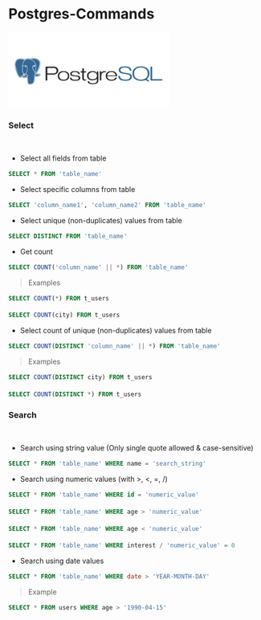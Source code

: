# Postgres-Commands

<img src="pg.png" height="150" alt="">

### Select

<br />

* Select all fields from table
```sql
SELECT * FROM 'table_name'
```

* Select specific columns from table
```sql
SELECT 'column_name1', 'column_name2' FROM 'table_name'
```

* Select unique (non-duplicates) values from table
```sql
SELECT DISTINCT FROM 'table_name'
```

* Get count
```sql
SELECT COUNT('column_name' || *) FROM 'table_name'
```
> Examples
```sql
SELECT COUNT(*) FROM t_users

SELECT COUNT(city) FROM t_users
```

* Select count of unique (non-duplicates) values from table
```sql
SELECT COUNT(DISTINCT 'column_name' || *) FROM 'table_name'
```

> Examples
```sql
SELECT COUNT(DISTINCT city) FROM t_users

SELECT COUNT(DISTINCT *) FROM t_users
```


### Search

<br />

* Search using string value (Only single quote allowed & case-sensitive)
```sql
SELECT * FROM 'table_name' WHERE name = 'search_string'
``` 

* Search using numeric values (with >, <, =, /)
```sql
SELECT * FROM 'table_name' WHERE id = 'numeric_value'

SELECT * FROM 'table_name' WHERE age > 'numeric_value'

SELECT * FROM 'table_name' WHERE age < 'numeric_value'

SELECT * FROM 'table_name' WHERE interest / 'numeric_value' = 0
```

* Search using date values
```sql
SELECT * FROM 'table_name' WHERE date > 'YEAR-MONTH-DAY'
```

> Example
```sql
SELECT * FROM users WHERE age > '1990-04-15'
```